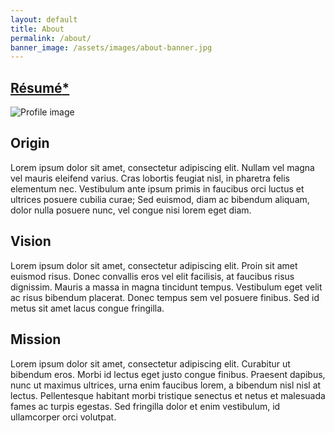 ```yaml
---
layout: default
title: About
permalink: /about/
banner_image: /assets/images/about-banner.jpg
---
```

<!-- Custom CSS for just this page -->
<link rel="stylesheet" href="{{ '/assets/css/about.css' | relative_url }}">
<main>
  <section class="content">
    <div class="hello-container">
      <h1><a href="https://drive.google.com/file/d/1A4eQo9nrdfElxbY8flQ2Bahvg2qbZPDe/view?usp=sharing">Résumé<a href="https://www.youtube.com/watch?v=dQw4w9WgXcQ" class="asterisk-link">*</a></h1>
      <div class="hello-image">
        <img src="https://plus.unsplash.com/premium_photo-1664474619075-644dd191935f?fm=jpg&q=60&w=3000&ixlib=rb-4.0.3&ixid=M3wxMjA3fDB8MHxzZWFyY2h8MXx8aW1hZ2V8ZW58MHx8MHx8fDA%3D" alt="Profile image">
      </div>
    </div>
    <div class="section">
      <h2>Origin</h2>
      <p>Lorem ipsum dolor sit amet, consectetur adipiscing elit. Nullam vel magna vel mauris eleifend varius. Cras lobortis feugiat nisl, in pharetra felis elementum nec. Vestibulum ante ipsum primis in faucibus orci luctus et ultrices posuere cubilia curae; Sed euismod, diam ac bibendum aliquam, dolor nulla posuere nunc, vel congue nisi lorem eget diam.</p>
    </div>
    <div class="section">
      <h2>Vision</h2>
      <p>Lorem ipsum dolor sit amet, consectetur adipiscing elit. Proin sit amet euismod risus. Donec convallis eros vel elit facilisis, at faucibus risus dignissim. Mauris a massa in magna tincidunt tempus. Vestibulum eget velit ac risus bibendum placerat. Donec tempus sem vel posuere finibus. Sed id metus sit amet lacus congue fringilla.</p>
    </div>  
    <div class="section">
      <h2>Mission</h2>
      <p>Lorem ipsum dolor sit amet, consectetur adipiscing elit. Curabitur ut bibendum eros. Morbi id lectus eget justo congue finibus. Praesent dapibus, nunc ut maximus ultrices, urna enim faucibus lorem, a bibendum nisl nisl at lectus. Pellentesque habitant morbi tristique senectus et netus et malesuada fames ac turpis egestas. Sed fringilla dolor et enim vestibulum, id ullamcorper orci volutpat.</p>
    </div>
  </section>
</main>
<!-- Custom JavaScript for this page -->
<script src="{{ '/assets/js/about.js' | relative_url }}"></script>
